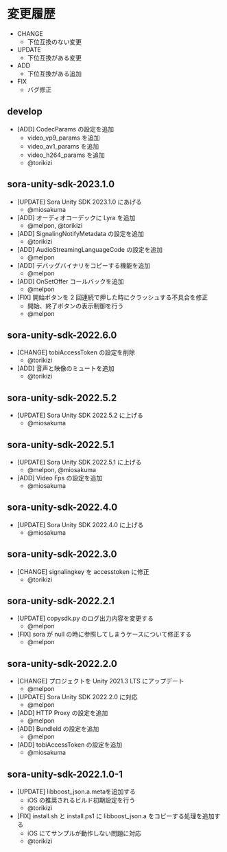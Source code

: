 # 変更履歴

- CHANGE
    - 下位互換のない変更
- UPDATE
    - 下位互換がある変更
- ADD
    - 下位互換がある追加
- FIX
    - バグ修正

## develop

- [ADD] CodecParams の設定を追加
    - video_vp9_params を追加
    - video_av1_params を追加
    - video_h264_params を追加
    - @torikizi

## sora-unity-sdk-2023.1.0

- [UPDATE] Sora Unity SDK 2023.1.0 にあげる
    - @miosakuma
- [ADD] オーディオコーデックに Lyra を追加
    - @melpon, @torikizi
- [ADD] SignalingNotifyMetadata の設定を追加
    - @torikizi
- [ADD] AudioStreamingLanguageCode の設定を追加
    - @melpon
- [ADD] デバッグバイナリをコピーする機能を追加
    - @melpon
- [ADD] OnSetOffer コールバックを追加
    - @melpon
- [FIX] 開始ボタンを 2 回連続で押した時にクラッシュする不具合を修正
    - 開始、終了ボタンの表示制御を行う
    - @melpon

## sora-unity-sdk-2022.6.0

- [CHANGE] tobiAccessToken の設定を削除
    - @torikizi
- [ADD] 音声と映像のミュートを追加
    - @torikizi

## sora-unity-sdk-2022.5.2

- [UPDATE] Sora Unity SDK 2022.5.2 に上げる
    - @miosakuma

## sora-unity-sdk-2022.5.1

- [UPDATE] Sora Unity SDK 2022.5.1 に上げる
    - @melpon, @miosakuma
- [ADD] Video Fps の設定を追加
    - @miosakuma

## sora-unity-sdk-2022.4.0

- [UPDATE] Sora Unity SDK 2022.4.0 に上げる
    - @miosakuma

## sora-unity-sdk-2022.3.0

- [CHANGE] signalingkey を accesstoken に修正
    - @torikizi

## sora-unity-sdk-2022.2.1

- [UPDATE] copysdk.py のログ出力内容を変更する
    - @melpon
- [FIX] sora が null の時に参照してしまうケースについて修正する
    - @melpon

## sora-unity-sdk-2022.2.0

- [CHANGE] プロジェクトを Unity 2021.3 LTS にアップデート
    - @melpon
- [UPDATE] Sora Unity SDK 2022.2.0 に対応
    - @melpon
- [ADD] HTTP Proxy の設定を追加
    - @melpon
- [ADD] BundleId の設定を追加
    - @melpon
- [ADD] tobiAccessToken の設定を追加
    - @miosakuma

## sora-unity-sdk-2022.1.0-1

- [UPDATE] libboost_json.a.metaを追加する
    - iOS の推奨されるビルド初期設定を行う
    - @torikizi
- [FIX] install.sh と install.ps1 に libboost_json.a をコピーする処理を追加する
    - iOS にてサンプルが動作しない問題に対応
    - @torikizi
